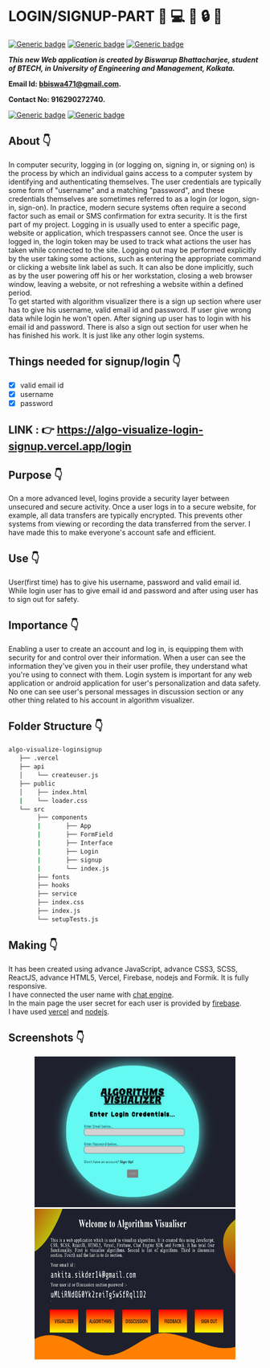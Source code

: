 # LOGIN/SIGNUP-PART :star_struck: :computer: :iphone: :lock: :e-mail:

[![Generic badge](https://img.shields.io/badge/advance-html5-red)](https://shields.io/) [![Generic badge](https://img.shields.io/badge/advance-css3-green)](https://shields.io/) [![Generic badge](https://img.shields.io/badge/advance-javascript-yellow)](https://shields.io/) 

***This new Web application is created by Biswarup Bhattacharjee, student of BTECH, in University of Engineering and Management, Kolkata.***

**Email Id: bbiswa471@gmail.com.** 

**Contact No: 916290272740.** 

[![Generic badge](https://img.shields.io/badge/contact%20me-facebook-blue)](https://www.facebook.com/biswarup.bhattacharjee.5811) [![Generic badge](https://img.shields.io/badge/visit%20my%20projects%20-github-brightgreen)](https://github.com/biswa2210)

## About :point_down: 

<div align="justified">
   
In computer security, logging in (or logging on, signing in, or signing on) is the process by which an individual gains access to a computer system by identifying and authenticating themselves. The user credentials are typically some form of "username" and a matching "password", and these credentials themselves are sometimes referred to as a login (or logon, sign-in, sign-on). In practice, modern secure systems often require a second factor such as email or SMS confirmation for extra security.
It is the first part of my project. Logging in is usually used to enter a specific page, website or application, which trespassers cannot see. Once the user is logged in, the login token may be used to track what actions the user has taken while connected to the site. Logging out may be performed explicitly by the user taking some actions, such as entering the appropriate command or clicking a website link label as such. It can also be done implicitly, such as by the user powering off his or her workstation, closing a web browser window, leaving a website, or not refreshing a website within a defined period.<br>
To get started with algorithm visualizer there is a sign up section where user has to give his username, valid email id and password. If user give wrong data while login he won't open. After signing up user has to login with his email id and password. There is also a sign out section for user when he has finished his work. It is just like any other login systems. 
</div>

## Things needed for signup/login :point_down:

 - [x] valid email id
 - [x] username
 - [x] password
 
## LINK : :point_right: https://algo-visualize-login-signup.vercel.app/login

## Purpose :point_down: 

<div align="justified">
   
On a more advanced level, logins provide a security layer between unsecured and secure activity. Once a user logs in to a secure website, for example, all data transfers are typically encrypted. This prevents other systems from viewing or recording the data transferred from the server. I have made this to make everyone's account safe and efficient.
</div>

## Use :point_down:

User(first time) has to give his username, password and valid email id. While login user has to give email id and password and after using user has to sign out for safety.

## Importance :point_down:

<div align="justified">
   
Enabling a user to create an account and log in, is equipping them with security for and control over their information. When a user can see the information they've given you in their user profile, they understand what you're using to connect with them. Login system is important for any web application or android application for user's personalization and data safety. No one can see user's personal messages in discussion section or any other thing related to his account in algorithm visualizer.
</div>

## Folder Structure :point_down:

```bash
algo-visualize-loginsignup
   ├── .vercel
   ├── api
   │    └── createuser.js
   ├── public
   │    ├── index.html
   |    └── loader.css
   └── src
        ├── components
        |       ├── App
        |       ├── FormField       
        |       ├── Interface
        |       ├── Login
        |       ├── signup
        |       └── index.js  
        ├── fonts
        ├── hooks
        ├── service
        ├── index.css
        ├── index.js
        └── setupTests.js
```
## Making :point_down:

It has been created using advance JavaScript, advance CSS3, SCSS, ReactJS, advance HTML5, Vercel, Firebase, nodejs and Formik. It is fully responsive.<br> I have connected the user name with [chat engine](https://www.chatengine.io/).<br> In the main page the user secret for each user is provided by [firebase](https://firebase.google.com/).<br> I have used [vercel](https://vercel.com) and [nodejs](https://nodejs.org/en/).<br>

## Screenshots :point_down: 
<div align="center">
 
<a href="s1.PNG"><img src="s1.PNG" width="400" height= "300"></a> <a href="s2.PNG"><img src="s2.PNG" width="400" height= "300"></a>

</div>

